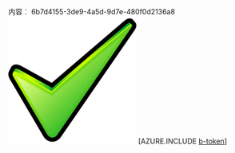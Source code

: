 内容︰ 6b7d4155-3de9-4a5d-9d7e-480f0d2136a8![图像](3b0ec5f9-7f29-4fff-ae21-e458322f8270.png)
[AZURE.INCLUDE [b-token](4bf633f7-d2ae-4602-873f-d8b7831ecedf.md)]
